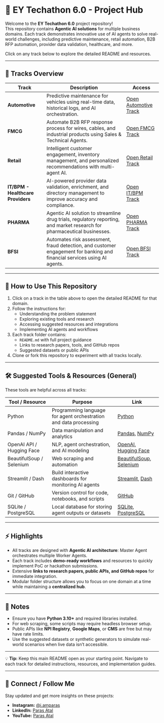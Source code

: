 # 🚀 EY Techathon 6.0 - Project Hub

Welcome to the **EY Techathon 6.0** project repository!  
This repository contains **Agentic AI solutions** for multiple business domains. Each track demonstrates innovative use of AI agents to solve real-world challenges, including predictive maintenance, retail automation, B2B RFP automation, provider data validation, healthcare, and more.

Click on any track below to explore the detailed README and resources.

---

## 📂 Tracks Overview

| Track | Description | Access |
|-------|-------------|--------|
| **Automotive** | Predictive maintenance for vehicles using real-time data, historical logs, and AI orchestration. | [Open Automotive Track](./AUTOMOTIVE/README.md) |
| **FMCG** | Automate B2B RFP response process for wires, cables, and industrial products using Sales & Technical Agents. | [Open FMCG Track](./FCMG/README.md) |
| **Retail** | Intelligent customer engagement, inventory management, and personalized recommendations with multi-agent AI. | [Open Retail Track](./RETAIL/README.md) |
| **IT/BPM - Healthcare Providers** | AI-powered provider data validation, enrichment, and directory management to improve accuracy and compliance. | [Open IT/BPM Track](./ITBPM/README.md) |
| **PHARMA** | Agentic AI solution to streamline drug trials, regulatory reporting, and market research for pharmaceutical businesses. | [Open PHARMA Track](./PHARMA/README.md) |
| **BFSI** | Automates risk assessment, fraud detection, and customer engagement for banking and financial services using AI agents. | [Open BFSI Track](./BFSI/README.md) |

---

## 📌 How to Use This Repository

1. Click on a track in the table above to open the detailed README for that domain.
2. Follow the instructions for:
   - Understanding the problem statement
   - Exploring existing tools and research
   - Accessing suggested resources and integrations
   - Implementing AI agents and workflows
3. Each track folder contains:
   - `README.md` with full project guidance
   - Links to research papers, tools, and GitHub repos
   - Suggested datasets or public APIs
4. Clone or fork this repository to experiment with all tracks locally.

---

## 🛠 Suggested Tools & Resources (General)

These tools are helpful across all tracks:

| Tool / Resource | Purpose | Link |
|-----------------|---------|------|
| Python | Programming language for agent orchestration and data processing | [Python](https://www.python.org/) |
| Pandas / NumPy | Data manipulation and analytics | [Pandas](https://pandas.pydata.org/), [NumPy](https://numpy.org/) |
| OpenAI API / Hugging Face | NLP, agent orchestration, and AI modeling | [OpenAI](https://platform.openai.com/), [Hugging Face](https://huggingface.co/) |
| BeautifulSoup / Selenium | Web scraping and automation | [BeautifulSoup](https://www.crummy.com/software/BeautifulSoup/bs4/), [Selenium](https://www.selenium.dev/) |
| Streamlit / Dash | Build interactive dashboards for monitoring AI agents | [Streamlit](https://streamlit.io/), [Dash](https://plotly.com/dash/) |
| Git / GitHub | Version control for code, notebooks, and scripts | [GitHub](https://github.com/) |
| SQLite / PostgreSQL | Local database for storing agent outputs or datasets | [SQLite](https://www.sqlite.org/), [PostgreSQL](https://www.postgresql.org/) |

---

## ⚡ Highlights

- All tracks are designed with **Agentic AI architecture**: Master Agent orchestrates multiple Worker Agents.
- Each track includes **demo-ready workflows** and resources to quickly implement PoC or hackathon submissions.
- Extensive **links to research papers, public APIs, and GitHub repos** for immediate integration.
- Modular folder structure allows you to focus on one domain at a time while maintaining a **centralized hub**.

---

## 📌 Notes

- Ensure you have **Python 3.10+** and required libraries installed.
- For web scraping, some scripts may require headless browser setup.
- Public APIs like **NPI Registry**, **Google Maps**, or **CMS** are free but may have rate limits.
- Use the suggested datasets or synthetic generators to simulate real-world scenarios when live data isn’t accessible.

---

💡 **Tip:** Keep this main README open as your starting point. Navigate to each track for detailed instructions, resources, and implementation guides.

---

## 🔗 Connect / Follow Me

Stay updated and get more insights on these projects:

- **Instagram:** [@i.amparas](https://www.instagram.com/i.amparas)
- **LinkedIn:** [Paras Atal](https://www.linkedin.com/in/parasatal)
- **YouTube:** [Paras Atal](https://www.youtube.com/@i.amparas )
